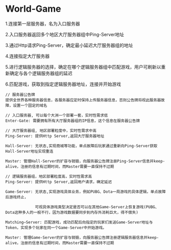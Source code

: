 # World-Game
1.连接第一层服务器，名为入口服务器

2.入口服务器返回多个地区大厅服务器组中Ping-Server地址

3.通过Http请求Ping-Server，确定最小延迟大厅服务器组的地址

4.连接指定大厅服务器

5.进行逻辑服务器的选择，确定在哪个逻辑服务器组中匹配游戏，用户可刷新以重新确定与各个逻辑服务器组的延迟

6.匹配游戏，获取到指定逻辑服务器地址，连接并开始游戏

```
// 服务器公告牌
提供全世界各种服务器信息，各服务器应定时保持上传服务器信息，否则公告牌将视此服务器故障，设置一个固定的域名
```

```
// 入口服务器, 可以每个大洲一个部署一套，实时性需求低
Enter-Gate: 需要拥有所有大厅服务器组的IP信息，这个信息在服务器公告牌
```

```
// 大厅服务器组, 地区部署粒度中，实时性需求中高
Ping-Server: 提供Http Server,返回大厅服务器地址

Hall-Server: 无状态,实现商城等功能，单点故障后玩家通过重新向Ping-Server获取Hall-Server地址实现重连

Master: 管理Hall-Server的扩容与销毁，向服务器公告牌注册Ping-Server信息并keep-alive，注册的信息有过期时间，而Master需要一直保持不过期
```

```
// 逻辑服务器组，地区部署粒度高，实时性需求高
Ping-Server: 提供Http Server,返回用户请求，确定延迟

Game-Server: 无状态,实现游戏具体业务，例如PUBG、Dota一局游戏的具体逻辑，单点故障后游戏终止，

             可视具体游戏类型决定是否可以在其他Game-Server上恢复游戏(PUBG、Dota这种多人的一般不行，因为游戏数据要同步到内存外消耗巨大，得不偿失)

Matching—Server: 匹配游戏，成功匹配后向指定的玩家们发送Game-Server地址与Token，实现多个玩家在同一个Game-Server中开始游戏。

Master: 管理Game-Server的扩容与销毁，向服务器公告牌注册逻辑服务器信息并keep-alive，注册的信息有过期时间，而Master需要一直保持不过期
```
